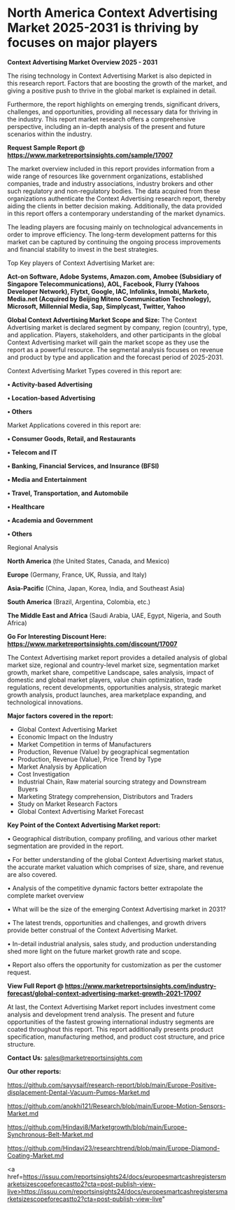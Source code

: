 # North America Context Advertising Market 2025-2031 is thriving by focuses on major players

<Strong> Context Advertising Market Overview 2025 - 2031</strong>

The rising technology in Context Advertising Market is also depicted in this research report. Factors that are boosting the growth of the market, and giving a positive push to thrive in the global market is explained in detail.

Furthermore, the report highlights on emerging trends, significant drivers, challenges, and opportunities, providing all necessary data for thriving in the industry. This report market research offers a comprehensive perspective, including an in-depth analysis of the present and future scenarios within the industry.

<strong>Request Sample Report @ <a href=https://www.marketreportsinsights.com/sample/17007>https://www.marketreportsinsights.com/sample/17007</a></strong>

The market overview included in this report provides information from a wide range of resources like government organizations, established companies, trade and industry associations, industry brokers and other such regulatory and non-regulatory bodies. The data acquired from these organizations authenticate the Context Advertising research report, thereby aiding the clients in better decision making. Additionally, the data provided in this report offers a contemporary understanding of the market dynamics.

The leading players are focusing mainly on technological advancements in order to improve efficiency. The long-term development patterns for this market can be captured by continuing the ongoing process improvements and financial stability to invest in the best strategies.

Top Key players of Context Advertising Market are:

<strong>Act-on Software, Adobe Systems, Amazon.com, Amobee (Subsidiary of Singapore Telecommunications), AOL, Facebook, Flurry (Yahoos Developer Network), Flytxt, Google, IAC, Infolinks, Inmobi, Marketo, Media.net (Acquired by Beijing Miteno Communication Technology), Microsoft, Millennial Media, Sap, Simplycast, Twitter, Yahoo</strong>

<strong><b>Global Context Advertising Market Scope and Size:</b></strong>
The Context Advertising market is declared segment by company, region (country), type, and application. Players, stakeholders, and other participants in the global Context Advertising market will gain the market scope as they use the report as a powerful resource. The segmental analysis focuses on revenue and product by type and application and the forecast period of 2025-2031.

Context Advertising Market Types covered in this report are:

<strong>• Activity-based Advertising

• Location-based Advertising

• Others</strong>

Market Applications covered in this report are:

<strong>• Consumer Goods, Retail, and Restaurants

• Telecom and IT

• Banking, Financial Services, and Insurance (BFSI)

• Media and Entertainment

• Travel, Transportation, and Automobile

• Healthcare

• Academia and Government

• Others</strong> 

Regional Analysis

<strong>North America</strong> (the United States, Canada, and Mexico)

<strong>Europe</strong> (Germany, France, UK, Russia, and Italy)

<strong>Asia-Pacific</strong> (China, Japan, Korea, India, and Southeast Asia)

<strong>South America</strong> (Brazil, Argentina, Colombia, etc.)

<strong>The Middle East and Africa</strong> (Saudi Arabia, UAE, Egypt, Nigeria, and South Africa)

<strong>Go For Interesting Discount Here: <a href=https://www.marketreportsinsights.com/discount/17007>https://www.marketreportsinsights.com/discount/17007</a></strong>

The Context Advertising market report provides a detailed analysis of global market size, regional and country-level market size, segmentation market growth, market share, competitive Landscape, sales analysis, impact of domestic and global market players, value chain optimization, trade regulations, recent developments, opportunities analysis, strategic market growth analysis, product launches, area marketplace expanding, and technological innovations.

<strong><b>Major factors covered in the report:</b></strong>
<ul>
  <li>Global Context Advertising Market </li>
  <li>Economic Impact on the Industry</li>
  <li>Market Competition in terms of Manufacturers</li>
  <li>Production, Revenue (Value) by geographical segmentation</li>
  <li>Production, Revenue (Value), Price Trend by Type</li>
  <li>Market Analysis by Application</li>
  <li>Cost Investigation</li>
  <li>Industrial Chain, Raw material sourcing strategy and Downstream Buyers</li>
  <li>Marketing Strategy comprehension, Distributors and Traders</li>
  <li>Study on Market Research Factors</li>
  <li>Global Context Advertising Market Forecast</li>
</ul>

<strong><b>Key Point of the Context Advertising Market report:</b></strong>

• Geographical distribution, company profiling, and various other market segmentation are provided in the report.

• For better understanding of the global Context Advertising market status, the accurate market valuation which comprises of size, share, and revenue are also covered.

• Analysis of the competitive dynamic factors better extrapolate the complete market overview

• What will be the size of the emerging Context Advertising market in 2031?

• The latest trends, opportunities and challenges, and growth drivers provide better construal of the Context Advertising Market.

• In-detail industrial analysis, sales study, and production understanding shed more light on the future market growth rate and scope.

• Report also offers the opportunity for customization as per the customer request.

<strong><b>View Full Report @ <a href=https://www.marketreportsinsights.com/industry-forecast/global-context-advertising-market-growth-2021-17007>https://www.marketreportsinsights.com/industry-forecast/global-context-advertising-market-growth-2021-17007</a></b></strong>


At last, the Context Advertising Market report includes investment come analysis and development trend analysis. The present and future opportunities of the fastest growing international industry segments are coated throughout this report. This report additionally presents product specification, manufacturing method, and product cost structure, and price structure.

<strong>Contact Us:</strong>
sales@marketreportsinsights.com

<strong>Our other reports:</strong>

<a href=https://github.com/sayysaif/research-report/blob/main/Europe-Positive-displacement-Dental-Vacuum-Pumps-Market.md>https://github.com/sayysaif/research-report/blob/main/Europe-Positive-displacement-Dental-Vacuum-Pumps-Market.md</a>

<a href=https://github.com/anokhi121/Research/blob/main/Europe-Motion-Sensors-Market.md>https://github.com/anokhi121/Research/blob/main/Europe-Motion-Sensors-Market.md</a>

<a href=https://github.com/Hindavi8/Marketgrowth/blob/main/Europe-Synchronous-Belt-Market.md>https://github.com/Hindavi8/Marketgrowth/blob/main/Europe-Synchronous-Belt-Market.md</a>

<a href=https://github.com/Hindavi23/researchtrend/blob/main/Europe-Diamond-Coating-Market.md>https://github.com/Hindavi23/researchtrend/blob/main/Europe-Diamond-Coating-Market.md</a>

<a href=https://issuu.com/reportsinsights24/docs/europesmartcashregistersmarketsizescopeforecastto2?cta=post-publish-view-live>https://issuu.com/reportsinsights24/docs/europesmartcashregistersmarketsizescopeforecastto2?cta=post-publish-view-live</a>"
